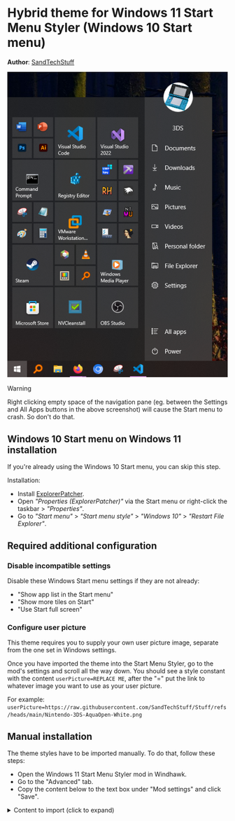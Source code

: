# Hybrid theme for Windows 11 Start Menu Styler (Windows 10 Start menu)

**Author**: [SandTechStuff](https://github.com/SandTechStuff)

![Screenshot](screenshot.png)

> [!WARNING]
> Right clicking empty space of the navigation pane (eg. between the Settings and All Apps buttons in the above screenshot) will cause the Start menu to crash. So don't do that.

## Windows 10 Start menu on Windows 11 installation

If you're already using the Windows 10 Start menu, you can skip this step.

Installation:
* Install [ExplorerPatcher](https://github.com/valinet/ExplorerPatcher).
* Open *"Properties (ExplorerPatcher)"* via the Start menu or right-click the taskbar > *"Properties"*.
* Go to *"Start menu"* > *"Start menu style"* > *"Windows 10"* > *"Restart File Explorer"*.

## Required additional configuration

### Disable incompatible settings

Disable these Windows Start menu settings if they are not already:
* "Show app list in the Start menu"
* "Show more tiles on Start"
* "Use Start full screen"

### Configure user picture

This theme requires you to supply your own user picture image, separate from the one set in Windows settings.

Once you have imported the theme into the Start Menu Styler, go to the mod's settings and scroll all the way down. You should see a style constant with the content `userPicture=REPLACE ME`, after the "=" put the link to whatever image you want to use as your user picture.

For example: `userPicture=https://raw.githubusercontent.com/SandTechStuff/Stuff/refs/heads/main/Nintendo-3DS-AquaOpen-White.png`

## Manual installation

The theme styles have to be imported manually. To do that, follow these steps:

* Open the Windows 11 Start Menu Styler mod in Windhawk.
* Go to the "Advanced" tab.
* Copy the content below to the text box under "Mod settings" and click "Save".

<details>
<summary>Content to import (click to expand)</summary>

```json
{
	"controlStyles[0].target": "Grid#PaneRoot",
	"controlStyles[0].styles[0]": "Clip:=",
	"controlStyles[0].styles[1]": "FlowDirection=0",
	"controlStyles[0].styles[2]": "RenderTransform:=<TranslateTransform X=\"105\" />",
	"controlStyles[1].target": "Grid#ContentRoot",
	"controlStyles[1].styles[0]": "FlowDirection=0",
	"controlStyles[2].target": "SplitView#RootContent",
	"controlStyles[2].styles[0]": "IsPaneOpen=False",
	"controlStyles[3].target": "SplitView#RootContent > Grid",
	"controlStyles[3].styles[0]": "FlowDirection=1",
	"controlStyles[4].target": "StartUI.NavigationPaneGrid",
	"controlStyles[4].styles[0]": "Width=165",
	"controlStyles[4].styles[1]": "Background:=<SolidColorBrush Color=\"{ThemeResource SystemListLowColor}\" />",
	"controlStyles[5].target": "Windows.UI.Xaml.Shapes.Rectangle#BackgroundElement",
	"controlStyles[5].styles[0]": "Visibility=Collapsed",
	"controlStyles[6].target": "StartUI.StartSizingFrame",
	"controlStyles[6].styles[0]": "MinWidth=501",
	"controlStyles[6].styles[1]": "MaxWidth=501",
	"controlStyles[7].target": "StartUI.ExpandCollapseButton",
	"controlStyles[7].styles[0]": "Visibility=Collapsed",
	"controlStyles[8].target": "StartUI.UserTileView",
	"controlStyles[8].styles[0]": "Grid.Row=1",
	"controlStyles[8].styles[1]": "Margin=0,50,0,0",
	"controlStyles[9].target": "StartUI.AppListView",
	"controlStyles[9].styles[0]": "Grid.Row=2",
	"controlStyles[10].target": "StartUI.NavigationPaneButton#UserTileButton",
	"controlStyles[10].styles[0]": "Height=50",
	"controlStyles[11].target": "TextBlock#UserTileNameText",
	"controlStyles[11].styles[0]": "HorizontalAlignment=Center",
	"controlStyles[11].styles[1]": "RenderTransform:=<TranslateTransform X=\"-25\" />",
	"controlStyles[12].target": "StartUI.NavigationPaneButton#UserTileButton > ContentPresenter > StartUI.NavigationPaneItemPanel > Grid",
	"controlStyles[12].styles[0]": "Width=48",
	"controlStyles[12].styles[1]": "Height=48",
	"controlStyles[12].styles[2]": "IsHitTestVisible=False",
	"controlStyles[12].styles[3]": "RenderTransform:=<TransformGroup><ScaleTransform ScaleX=\"1.5\" ScaleY=\"1.5\" /><TranslateTransform X=\"45\" Y=\"-87\" /></TransformGroup>",
	"controlStyles[13].target": "StartUI.ResizeThumb#HorizontalThumb",
	"controlStyles[13].styles[0]": "Visibility=Collapsed",
	"controlStyles[14].target": "StartUI.NavigationPaneButton#UserTileButton > ContentPresenter > StartUI.NavigationPaneItemPanel > Grid > Windows.UI.Xaml.Shapes.Ellipse",
	"controlStyles[14].styles[0]": "Fill:=<ImageBrush ImageSource=\"$userPicture\" />",
	"controlStyles[15].target": "StartUI.StartSizingFramePanel",
	"controlStyles[15].styles[0]": "Margin=0,50,0,0",
	"controlStyles[16].target": "Image#DropShadow",
	"controlStyles[16].styles[0]": "Canvas.ZIndex=-1",
	"controlStyles[17].target": "StartUI.ViewSelectionListView",
	"controlStyles[17].styles[0]": "Grid.Row=4",
	"controlStyles[18].target": "StartUI.NavigationPaneGrid > Image#DropShadow",
	"controlStyles[18].styles[0]": "Visibility=Collapsed",
	"controlStyles[19].target": "StartUI.AllAppsGridListView",
	"controlStyles[19].styles[0]": "HorizontalAlignment=Left",
	"controlStyles[20].target": "StartUI.AllAppsPane",
	"controlStyles[20].styles[0]": "Width=324",
	"controlStyles[20].styles[1]": "Margin=5,0,0,0",
	"controlStyles[20].styles[2]": "HorizontalAlignment=Left",
	"controlStyles[21].target": "Border#GridPane",
	"controlStyles[21].styles[0]": "Width=334",
	"controlStyles[21].styles[1]": "RenderTransform:=<TranslateTransform X=\"-84\" />",
	"controlStyles[22].target": "Grid#ContentPaneGrid",
	"controlStyles[22].styles[0]": "Width=500",
	"controlStyles[23].target": "StartUI.ViewSelectionListView",
	"controlStyles[23].styles[0]": "Height=48",
	"controlStyles[24].target": "StartUI.ViewSelectionListViewItem > Grid@CommonStates",
	"controlStyles[24].styles[0]": "Visibility@Selected=Collapsed",
	"controlStyles[24].styles[1]": "Visibility@PointerOverSelected=Collapsed",
	"controlStyles[24].styles[2]": "Visibility@PressedOverSelected=Collapsed",
	"controlStyles[25].target": "StartUI.ViewSelectionListViewItem[2]",
	"controlStyles[25].styles[0]": "Margin=0,-48,0,0",
	"controlStyles[26].target": "TextBlock#StatusMessage[Text=System]",
	"controlStyles[26].styles[0]": "Visibility=Collapsed",
	"controlStyles[27].target": "StartUI.TileViewControl > Grid#MainGrid > Rectangle#Background",
	"controlStyles[27].styles[0]": "Fill:=<SolidColorBrush Color=\"{ThemeResource SystemListLowColor}\" />",
	"styleConstants[0]": "userPicture=REPLACE ME"
}
```
</details>

